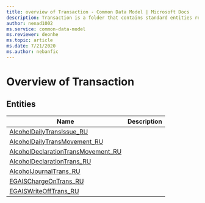 ```yaml
---
title: overview of Transaction - Common Data Model | Microsoft Docs
description: Transaction is a folder that contains standard entities related to the Common Data Model.
author: nenad1002
ms.service: common-data-model
ms.reviewer: deonhe
ms.topic: article
ms.date: 7/21/2020
ms.author: nebanfic
---
```


# Overview of Transaction


## Entities

|Name|Description|
|---|---|
|[AlcoholDailyTransIssue_RU](AlcoholDailyTransIssue_RU.md)||
|[AlcoholDailyTransMovement_RU](AlcoholDailyTransMovement_RU.md)||
|[AlcoholDeclarationTransMovement_RU](AlcoholDeclarationTransMovement_RU.md)||
|[AlcoholDeclarationTrans_RU](AlcoholDeclarationTrans_RU.md)||
|[AlcoholJournalTrans_RU](AlcoholJournalTrans_RU.md)||
|[EGAISChargeOnTrans_RU](EGAISChargeOnTrans_RU.md)||
|[EGAISWriteOffTrans_RU](EGAISWriteOffTrans_RU.md)||
